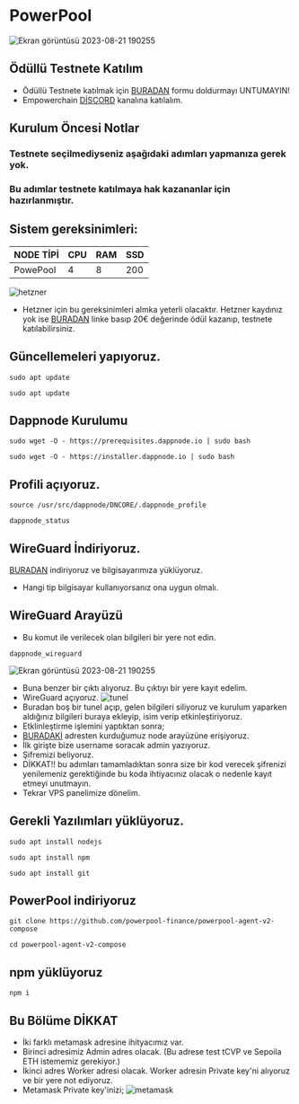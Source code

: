 # PowerPool
![Ekran görüntüsü 2023-08-21 190255](https://pbs.twimg.com/media/F23kSdDWsAE6uPA?format=png&name=small)
## Ödüllü Testnete Katılım
* Ödüllü Testnete katılmak için [BURADAN](https://twitter.com/CoinHuntersTR/status/1688258870689329152) formu doldurmayı UNTUMAYIN!
* Empowerchain [DİSCORD](https://discord.gg/5W5B2xTzzT) kanalına katılalım.

## Kurulum Öncesi Notlar
### Testnete seçilmediyseniz aşağıdaki adımları yapmanıza gerek yok.
### Bu adımlar testnete katılmaya hak kazananlar için hazırlanmıştır.

## Sistem gereksinimleri:
NODE TİPİ | CPU     | RAM      | SSD     |
| ------------- | ------------- | ------------- | -------- |
| PowePool | 4          | 8        | 200  |
 

![hetzner](https://github.com/CoinHuntersTR/EmpowerChain/assets/111747226/46d2e1ea-0714-4061-b5a2-476be023cfd0)

* Hetzner için bu gereksinimleri almka yeterli olacaktır.
Hetzner kaydınız yok ise [BURADAN](https://hetzner.cloud/?ref=ha9qP7tGjvcR) linke basıp 20€ değerinde ödül kazanıp, testnete katılabilirsiniz.

## Güncellemeleri yapıyoruz.
```
sudo apt update
```

```
sudo apt update
```


## Dappnode Kurulumu
```
sudo wget -O - https://prerequisites.dappnode.io | sudo bash
```
```
sudo wget -O - https://installer.dappnode.io | sudo bash
```

## Profili açıyoruz.
```
source /usr/src/dappnode/DNCORE/.dappnode_profile
```
```
dappnode_status
```

## WireGuard İndiriyoruz.
[BURADAN](https://www.wireguard.com/install/)
indiriyoruz ve bilgisayarımıza yüklüyoruz.
* Hangi tip bilgisayar kullanıyorsanız ona uygun olmalı.

## WireGuard Arayüzü
* Bu komut ile verilecek olan bilgileri bir yere not edin.
```
dappnode_wireguard
```
![Ekran görüntüsü 2023-08-21 190255](https://640488913-files.gitbook.io/~/files/v0/b/gitbook-x-prod.appspot.com/o/spaces%2F-MJqrcOKqAefjDPcq_0d%2Fuploads%2FiWtiBVajYPYCcmbKmtL6%2Fimage.png?alt=media&token=39a5fe23-c5d0-42e5-8c5b-9587e72fb39d
)
* Buna benzer bir çıktı alıyoruz. Bu çıktıyı bir yere kayıt edelim.
* WireGuard açıyoruz.
![tunel](https://github.com/CoinHuntersTR/PowerPool/assets/111747226/0aa43878-6e51-4636-a962-4af7b49fb451)
* Buradan boş bir tunel açıp, gelen bilgileri siliyoruz ve kurulum yaparken aldığınız bilgileri buraya ekleyip, isim verip etkinleştiriyoruz.
* Etklinleştirme işlemini yaptıktan sonra;
* [BURADAKİ](http://my.dappnode/) adresten kurduğumuz node arayüzüne erişiyoruz.
* İlk girişte bize username soracak admin yazıyoruz.
* Şifremizi beliyoruz.
* DİKKAT!! bu adımları tamamladıktan sonra size bir kod verecek şifrenizi yenilemeniz gerektiğinde bu koda ihtiyacınız olacak o nedenle kayıt etmeyi unutmayın.
* Tekrar VPS panelimize dönelim.
   
## Gerekli Yazılımları yüklüyoruz.

```
sudo apt install nodejs
```
```
sudo apt install npm
```
```
sudo apt install git
```

## PowerPool indiriyoruz
```
git clone https://github.com/powerpool-finance/powerpool-agent-v2-compose
```
```
cd powerpool-agent-v2-compose
```
## npm yüklüyoruz

```
npm i
```
## Bu Bölüme DİKKAT
* İki farklı metamask adresine ihityacımız var.
* Birinci adresimiz Admin adres olacak. (Bu adrese test tCVP ve Sepoila ETH istememiz gerekiyor.)
* İkinci adres Worker adresi olacak. Worker adresin Private key'ni alıyoruz ve bir yere not ediyoruz.
* Metamask Private key'inizi;
 ![metamask](https://user-images.githubusercontent.com/111747226/214062437-69e144d9-528f-4a17-b46a-a747c1d5284c.png)
  
